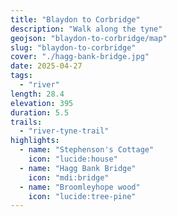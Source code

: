 ```yaml
---
title: "Blaydon to Corbridge"
description: "Walk along the tyne"
geojson: "blaydon-to-corbridge/map"
slug: "blaydon-to-corbridge"
cover: "./hagg-bank-bridge.jpg"
date: 2025-04-27
tags:
  - "river"
length: 28.4
elevation: 395
duration: 5.5
trails:
  - "river-tyne-trail"
highlights:
  - name: "Stephenson's Cottage"
    icon: "lucide:house"
  - name: "Hagg Bank Bridge"
    icon: "mdi:bridge"
  - name: "Broomleyhope wood"
    icon: "lucide:tree-pine"
---
```

